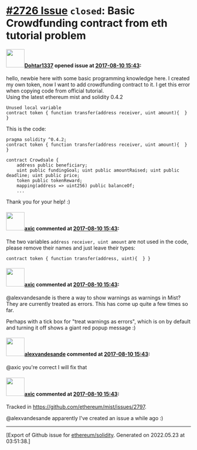 # [\#2726 Issue](https://github.com/ethereum/solidity/issues/2726) `closed`: Basic Crowdfunding contract from eth tutorial problem

#### <img src="https://avatars.githubusercontent.com/u/30904536?v=4" width="50">[Dohtar1337](https://github.com/Dohtar1337) opened issue at [2017-08-10 15:43](https://github.com/ethereum/solidity/issues/2726):

hello, newbie here with some basic programming knowledge here.
I created my own token, now I want to add crowdfunding contract to it. I get this error when copying code from official tutorial.  
Using the latest ethereum mist and solidity 0.4.2
```
Unused local variable
contract token { function transfer(address receiver, uint amount){  } }
```
This is the code:
```
pragma solidity ^0.4.2;
contract token { function transfer(address receiver, uint amount){  } }

contract Crowdsale {
    address public beneficiary;
    uint public fundingGoal; uint public amountRaised; uint public deadline; uint public price;
    token public tokenReward;
    mapping(address => uint256) public balanceOf;
    ...

```
Thank you for your help! :)

#### <img src="https://avatars.githubusercontent.com/u/20340?v=4" width="50">[axic](https://github.com/axic) commented at [2017-08-10 15:43](https://github.com/ethereum/solidity/issues/2726#issuecomment-321605487):

The two variables `address receiver, uint amount` are not used in the code, please remove their names and just leave their types:
```
contract token { function transfer(address, uint){  } }
```

#### <img src="https://avatars.githubusercontent.com/u/20340?v=4" width="50">[axic](https://github.com/axic) commented at [2017-08-10 15:43](https://github.com/ethereum/solidity/issues/2726#issuecomment-321605611):

@alexvandesande is there a way to show warnings as warnings in Mist? They are currently treated as errors. This has come up quite a few times so far.

Perhaps with a tick box for "treat warnings as errors", which is on by default and turning it off shows a giant red popup message :)

#### <img src="https://avatars.githubusercontent.com/u/112898?u=8984b9dcfb9159cd76c334f871d9d6301be1410b&v=4" width="50">[alexvandesande](https://github.com/alexvandesande) commented at [2017-08-10 15:43](https://github.com/ethereum/solidity/issues/2726#issuecomment-323044953):

@axic you're correct I will fix that

#### <img src="https://avatars.githubusercontent.com/u/20340?v=4" width="50">[axic](https://github.com/axic) commented at [2017-08-10 15:43](https://github.com/ethereum/solidity/issues/2726#issuecomment-324598035):

Tracked in https://github.com/ethereum/mist/issues/2797.

@alexvandesande apparently I've created an issue a while ago :)


-------------------------------------------------------------------------------



[Export of Github issue for [ethereum/solidity](https://github.com/ethereum/solidity). Generated on 2022.05.23 at 03:51:38.]
